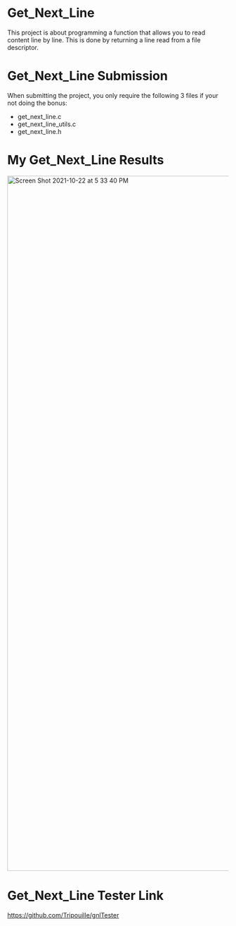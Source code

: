 # Get_Next_Line
This project is about programming a function that allows you to read content line by line. 
This is done by returning a line read from a file descriptor.

# Get_Next_Line Submission

When submitting the project, you only require the following 3 files if your not doing the bonus:

- get_next_line.c
- get_next_line_utils.c
- get_next_line.h

# My Get_Next_Line Results

<img width="1578" alt="Screen Shot 2021-10-22 at 5 33 40 PM" src="https://user-images.githubusercontent.com/58959408/138408834-830aea97-b3f4-4836-be35-19f3f6818325.png">

# Get_Next_Line Tester Link
https://github.com/Tripouille/gnlTester
